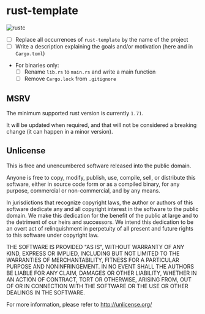 # rust-template

![rustc](https://img.shields.io/badge/rustc-1.71+-blue?logo=rust)

* [ ] Replace all occurrences of `rust-template` by the name of the project
* [ ] Write a description explaining the goals and/or motivation (here and in `Cargo.toml`)
* For binaries only:
  * [ ] Rename `lib.rs` to `main.rs` and write a main function
  * [ ] Remove `Cargo.lock` from `.gitignore`

## MSRV

The minimum supported rust version is currently `1.71`.

It will be updated when required, and that will not be considered a breaking change (it can happen in a minor version).


## Unlicense

This is free and unencumbered software released into the public domain.

Anyone is free to copy, modify, publish, use, compile, sell, or
distribute this software, either in source code form or as a compiled
binary, for any purpose, commercial or non-commercial, and by any
means.

In jurisdictions that recognize copyright laws, the author or authors
of this software dedicate any and all copyright interest in the
software to the public domain. We make this dedication for the benefit
of the public at large and to the detriment of our heirs and
successors. We intend this dedication to be an overt act of
relinquishment in perpetuity of all present and future rights to this
software under copyright law.

THE SOFTWARE IS PROVIDED "AS IS", WITHOUT WARRANTY OF ANY KIND,
EXPRESS OR IMPLIED, INCLUDING BUT NOT LIMITED TO THE WARRANTIES OF
MERCHANTABILITY, FITNESS FOR A PARTICULAR PURPOSE AND NONINFRINGEMENT.
IN NO EVENT SHALL THE AUTHORS BE LIABLE FOR ANY CLAIM, DAMAGES OR
OTHER LIABILITY, WHETHER IN AN ACTION OF CONTRACT, TORT OR OTHERWISE,
ARISING FROM, OUT OF OR IN CONNECTION WITH THE SOFTWARE OR THE USE OR
OTHER DEALINGS IN THE SOFTWARE.

For more information, please refer to <http://unlicense.org/>
